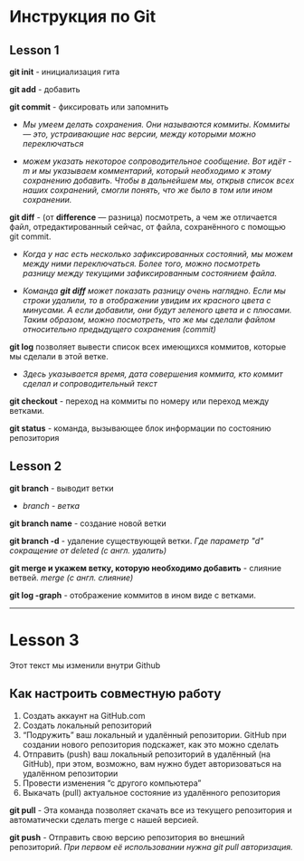 # Инструкция по Git
## Lesson 1
**git init** - инициализация гита

**git add** - добавить

**git commit** - фиксировать или запомнить

* *Мы умеем делать сохранения. Они называются коммиты. Коммиты — это, устраивающие нас
версии, между которыми можно переключаться*

* *можем указать некоторое сопроводительное сообщение. Вот идёт -m и мы указываем комментарий, который необходимо к этому
сохранению добавить. Чтобы в дальнейшем мы, открыв список всех наших сохранений, смогли понять, что же было в том или ином сохранении.*

**git diff** - (от **difference** — разница) посмотреть, а чем же отличается файл, отредактированный сейчас, от файла, сохранённого с помощью git commit.

* *Когда у нас есть несколько зафиксированных состояний, мы можем между ними переключаться. Более того, можно посмотреть разницу между текущими зафиксированным состоянием файла.*

* *Команда **git diff**
может показать разницу очень наглядно. Если мы строки удалили, то в отображении увидим их красного цвета с минусами. А если добавили, они будут зеленого цвета и с плюсами. Таким
образом, можно посмотреть, что же мы сделали файлом относительно предыдущего сохранения (commit)*

 **git log** позволяет вывести список всех имеющихся коммитов, которые мы сделали в этой ветке.
 * *Здесь указывается время, дата совершения коммита, кто коммит сделал и сопроводительный текст*

  **git checkout** - переход на коммиты по номеру или переход между ветками.

**git status** - команда, вызывающее блок информации по состоянию репозитория
## Lesson 2
**git branch** - выводит ветки

* *branch - ветка*

**git branch name** - создание новой ветки

**git branch -d** - удаление существующей ветки. *Где параметр "d" сокращение от deleted (с англ. удалить)*

**git merge и укажем ветку, которую необходимо добавить** - слияние ветвей. *merge (с англ. слияние)*

**git log -graph** - отображение коммитов в ином виде с ветками.

___

# Lesson 3

Этот текст мы изменили внутри Github

## Как настроить совместную работу

1. Создать аккаунт на GitHub.com
2. Создать локальный репозиторий
3. “Подружить” ваш локальный и удалённый репозитории. GitHub при создании нового репозитория подскажет, как это можно сделать
4. Отправить (push) ваш локальный репозиторий в удалённый (на GitHub), при этом, возможно, вам нужно будет авторизоваться на удалённом репозитории
5. Провести изменения “с другого компьютера”
6. Выкачать (pull) актуальное состояние из удалённого репозитория

**git pull** - Эта команда позволяет скачать все 
из текущего репозитория и автоматически сделать merge с нашей версией.

**git push** - Отправить свою версию репозитория во
внешний репозиторий. *При первом её использовании нужна
git pull авторизация.*
